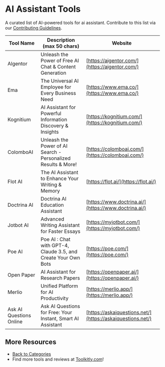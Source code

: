 # AI Assistant Tools

A curated list of AI-powered tools for ai assistant. Contribute to this list via our [Contributing Guidelines](https://github.com/ToolkitlyAI/awesome-ai-tools/blob/master/CONTRIBUTING.md).

| Tool Name | Description (max 50 chars) | Website |
|-----------|----------------------------|---------|
| Algentor | Unleash the Power of Free AI Chat & Content Generation | [https://aigentor.com/](https://aigentor.com/) |
| Ema | The Universal AI Employee for Every Business Need | [https://www.ema.co/](https://www.ema.co/) |
| Kognitium | AI Assistant for Powerful Information Discovery & Insights | [https://kognitium.com/](https://kognitium.com/) |
| ColomboAI | Unleash the Power of AI Search - Personalized Results & More! | [https://colomboai.com/](https://colomboai.com/) |
| Flot AI | The AI Assistant to Enhance Your Writing & Memory | [https://flot.ai/](https://flot.ai/) |
| Doctrina AI | Doctrina AI Education Assistant | [https://www.doctrina.ai/](https://www.doctrina.ai/) |
| Jotbot AI | Advanced Writing Assistant for Faster Essays | [https://myjotbot.com/](https://myjotbot.com/) |
| Poe AI | Poe AI : Chat with GPT-4, Claude 3.5, and Create Your Own Bots | [https://poe.com/](https://poe.com/) |
| Open Paper | AI Assistant for Research Papers | [https://openpaper.ai/](https://openpaper.ai/) |
| Merlio | Unified Platform for AI Productivity | [https://merlio.app/](https://merlio.app/) |
| Ask AI Questions Online | Ask AI Questions for Free: Your Instant, Smart AI Assistant | [https://askaiquestions.net/](https://askaiquestions.net/) |

## More Resources
- [Back to Categories](https://github.com/ToolkitlyAI/awesome-ai-tools/blob/master/README.md)
- Find more tools and reviews at [Toolkitly.com](https://toolkitly.com)!
